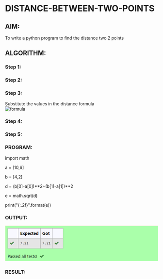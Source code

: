 # DISTANCE-BETWEEN-TWO-POINTS

## AIM:
To write a python program to find the distance two 2 points
## ALGORITHM:
### Step 1: 
### Step 2: 
### Step 3: 
Substitute the values in the distance formula  
![formula](formula.jpg)
### Step 4: 
### Step 5: 
### PROGRAM:
  import math

a = [10,6]

b = [4,2]


d = (b[0]-a[0])**2+(b[1]-a[1])**2

e = math.sqrt(d)

print("{:.2f}".format(e))


### OUTPUT:
![model](output.png)

### RESULT:
